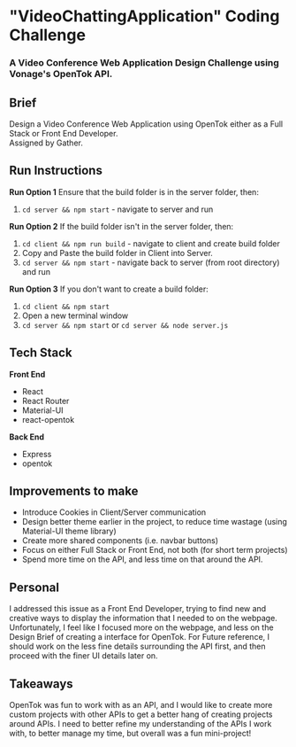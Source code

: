 "VideoChattingApplication" Coding Challenge
===========================================

### A Video Conference Web Application Design Challenge using Vonage's OpenTok API.

## Brief
Design a Video Conference Web Application using OpenTok either as a Full Stack or Front End Developer. <br/>
Assigned by Gather.

Run Instructions
----------------
**Run Option 1**
Ensure that the build folder is in the server folder, then:
1. `cd server && npm start` - navigate to server and run

**Run Option 2**
If the build folder isn't in the server folder, then:
1. `cd client && npm run build` - navigate to client and create build folder
2. Copy and Paste the build folder in Client into Server.
3. `cd server && npm start` - navigate back to server (from root directory) and run

**Run Option 3**
If you don't want to create a build folder:
1. `cd client && npm start`
2. Open a new terminal window
3. `cd server && npm start` or `cd server && node server.js`

## Tech Stack
**Front End**
- React
- React Router
- Material-UI
- react-opentok

**Back End**
- Express
- opentok

## Improvements to make
- Introduce Cookies in Client/Server communication
- Design better theme earlier in the project, to reduce time wastage (using Material-UI theme library)
- Create more shared components (i.e. navbar buttons)
- Focus on either Full Stack or Front End, not both (for short term projects)
- Spend more time on the API, and less time on that around the API.

## Personal
I addressed this issue as a Front End Developer, trying to find new and creative ways to display the information that I needed to on the webpage. Unfortunately, I feel like I focused more on the webpage, and less on the Design Brief of creating a interface for OpenTok. For Future reference, I should work on the less fine details surrounding the API first, and then proceed with the finer UI details later on.

## Takeaways
OpenTok was fun to work with as an API, and I would like to create more custom projects with other APIs to get a better hang of creating projects around APIs. I need to better refine my understanding of the APIs I work with, to better manage my time, but overall was a fun mini-project!
